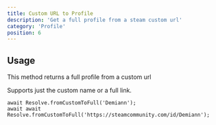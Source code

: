 ```yaml
---
title: Custom URL to Profile
description: 'Get a full profile from a steam custom url'
category: 'Profile'
position: 6
---
```


## Usage

This method returns a full profile from a custom url

Supports just the custom name or a full link.

```javascript[index.js]
await Resolve.fromCustomToFull('Demiann');
await await Resolve.fromCustomToFull('https://steamcommunity.com/id/Demiann');
```
